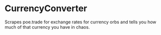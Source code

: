 # CurrencyConverter
Scrapes poe.trade for exchange rates for currency orbs and tells you how much of that currency you have in chaos.
